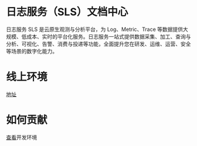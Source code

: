 # 日志服务（SLS）文档中心
日志服务 SLS 是云原生观测与分析平台，为 Log、Metric、Trace 等数据提供大规模、低成本、实时的平台化服务。日志服务一站式提供数据采集、加工、查询与分析、可视化、告警、消费与投递等功能，全面提升您在研发、运维、运营、安全等场景的数字化能力。

# 线上环境
[地址](https://sls.aliyun.com/doc.html)

# 如何贡献
[查看](https://github.com/aliyun-sls/sls-doc/blob/main/src/dev/env.md)开发环境